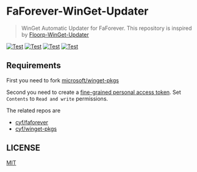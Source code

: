 # FaForever-WinGet-Updater

> WinGet Automatic Updater for FaForever. This repository is inspired by [Floorp-WinGet-Updater](https://github.com/Hibi-10000/Floorp-WinGet-Updater)

[![Test](https://github.com/cyf/FaForever-WinGet-Updater/actions/workflows/gen.yml/badge.svg)](https://github.com/cyf/FaForever-WinGet-Updater/actions/workflows/gen.yml)
[![Test](https://github.com/cyf/FaForever-WinGet-Updater/actions/workflows/gen-beta.yml/badge.svg)](https://github.com/cyf/FaForever-WinGet-Updater/actions/workflows/gen-beta.yml)
[![Test](https://github.com/cyf/FaForever-WinGet-Updater/actions/workflows/pr.yml/badge.svg)](https://github.com/cyf/FaForever-WinGet-Updater/actions/workflows/pr.yml)
[![Test](https://github.com/cyf/FaForever-WinGet-Updater/actions/workflows/pr-beta.yml/badge.svg)](https://github.com/cyf/FaForever-WinGet-Updater/actions/workflows/pr-beta.yml)

## Requirements

First you need to fork [microsoft/winget-pkgs](https://github.com/microsoft/winget-pkgs)

Second you need to create a [fine-grained personal access token](https://github.com/settings/personal-access-tokens/new). Set `Contents` to `Read and write` permissions.

The related repos are

- [cyf/faforever](https://github.com/cyf/faforever)
- [cyf/winget-pkgs](https://github.com/cyf/winget-pkgs)

## LICENSE

[MIT](https://github.com/cyf/FaForever-WinGet-Updater/blob/main/LICENSE)
